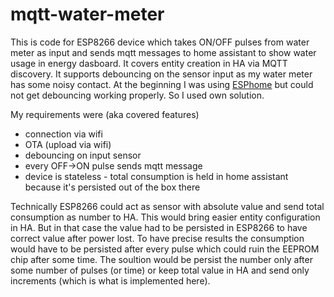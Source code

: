 # mqtt-water-meter
This is code for ESP8266 device which takes ON/OFF pulses from water meter as input and sends mqtt messages to home assistant to show water usage in energy dasboard. It covers entity creation in HA via MQTT discovery. It supports debouncing on the sensor input as my water meter has some noisy contact. At the beginning I was using [ESPhome](https://esphome.io) but could not get debouncing working properly. So I used own solution.

My requirements were (aka covered features)
* connection via wifi
* OTA (upload via wifi)
* debouncing on input sensor
* every OFF->ON pulse sends mqtt message
* device is stateless - total consumption is held in home assistant because it's persisted out of the box there

Technically ESP8266 could act as sensor with absolute value and send total consumption as number to HA. This would bring easier entity configuration in HA. But in that case the value had to be persisted in ESP8266 to have correct value after power lost. To have precise results the consumption would have to be persisted after every pulse which could ruin the EEPROM chip after some time. The soultion would be persist the number only after some number of pulses (or time) or keep total value in HA and send only increments (which is what is implemented here).
